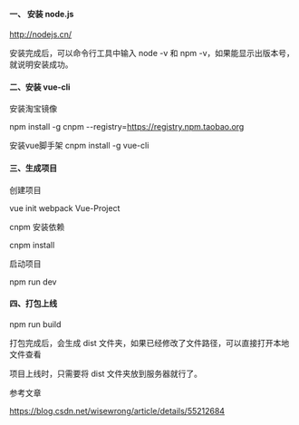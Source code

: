#### 一、 安装 node.js

http://nodejs.cn/

安装完成后，可以命令行工具中输入 node -v 和 npm -v，如果能显示出版本号，就说明安装成功。

#### 二、安装 vue-cli

安装淘宝镜像

npm install -g cnpm --registry=https://registry.npm.taobao.org

安装vue脚手架
cnpm install -g vue-cli

#### 三、生成项目

创建项目

vue init webpack Vue-Project

cnpm 安装依赖

cnpm install

启动项目

npm run dev

#### 四、打包上线

npm run build

打包完成后，会生成 dist 文件夹，如果已经修改了文件路径，可以直接打开本地文件查看

项目上线时，只需要将 dist 文件夹放到服务器就行了。



参考文章

https://blog.csdn.net/wisewrong/article/details/55212684

